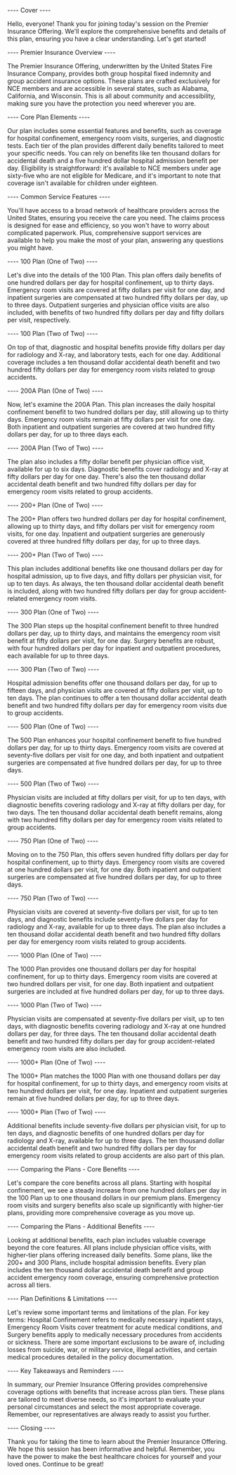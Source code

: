 ---- Cover ----

Hello, everyone! Thank you for joining today's session on the Premier Insurance Offering. We'll explore the comprehensive benefits and details of this plan, ensuring you have a clear understanding. Let's get started!

---- Premier Insurance Overview ----

The Premier Insurance Offering, underwritten by the United States Fire Insurance Company, provides both group hospital fixed indemnity and group accident insurance options. These plans are crafted exclusively for NCE members and are accessible in several states, such as Alabama, California, and Wisconsin. This is all about community and accessibility, making sure you have the protection you need wherever you are.

---- Core Plan Elements ----

Our plan includes some essential features and benefits, such as coverage for hospital confinement, emergency room visits, surgeries, and diagnostic tests. Each tier of the plan provides different daily benefits tailored to meet your specific needs. You can rely on benefits like ten thousand dollars for accidental death and a five hundred dollar hospital admission benefit per day. Eligibility is straightforward: it's available to NCE members under age sixty-five who are not eligible for Medicare, and it's important to note that coverage isn't available for children under eighteen.

---- Common Service Features ----

You'll have access to a broad network of healthcare providers across the United States, ensuring you receive the care you need. The claims process is designed for ease and efficiency, so you won't have to worry about complicated paperwork. Plus, comprehensive support services are available to help you make the most of your plan, answering any questions you might have.

---- 100 Plan (One of Two) ----

Let's dive into the details of the 100 Plan. This plan offers daily benefits of one hundred dollars per day for hospital confinement, up to thirty days. Emergency room visits are covered at fifty dollars per visit for one day, and inpatient surgeries are compensated at two hundred fifty dollars per day, up to three days. Outpatient surgeries and physician office visits are also included, with benefits of two hundred fifty dollars per day and fifty dollars per visit, respectively.

---- 100 Plan (Two of Two) ----

On top of that, diagnostic and hospital benefits provide fifty dollars per day for radiology and X-ray, and laboratory tests, each for one day. Additional coverage includes a ten thousand dollar accidental death benefit and two hundred fifty dollars per day for emergency room visits related to group accidents.

---- 200A Plan (One of Two) ----

Now, let's examine the 200A Plan. This plan increases the daily hospital confinement benefit to two hundred dollars per day, still allowing up to thirty days. Emergency room visits remain at fifty dollars per visit for one day. Both inpatient and outpatient surgeries are covered at two hundred fifty dollars per day, for up to three days each.

---- 200A Plan (Two of Two) ----

The plan also includes a fifty dollar benefit per physician office visit, available for up to six days. Diagnostic benefits cover radiology and X-ray at fifty dollars per day for one day. There's also the ten thousand dollar accidental death benefit and two hundred fifty dollars per day for emergency room visits related to group accidents.

---- 200+ Plan (One of Two) ----

The 200+ Plan offers two hundred dollars per day for hospital confinement, allowing up to thirty days, and fifty dollars per visit for emergency room visits, for one day. Inpatient and outpatient surgeries are generously covered at three hundred fifty dollars per day, for up to three days.

---- 200+ Plan (Two of Two) ----

This plan includes additional benefits like one thousand dollars per day for hospital admission, up to five days, and fifty dollars per physician visit, for up to ten days. As always, the ten thousand dollar accidental death benefit is included, along with two hundred fifty dollars per day for group accident-related emergency room visits.

---- 300 Plan (One of Two) ----

The 300 Plan steps up the hospital confinement benefit to three hundred dollars per day, up to thirty days, and maintains the emergency room visit benefit at fifty dollars per visit, for one day. Surgery benefits are robust, with four hundred dollars per day for inpatient and outpatient procedures, each available for up to three days.

---- 300 Plan (Two of Two) ----

Hospital admission benefits offer one thousand dollars per day, for up to fifteen days, and physician visits are covered at fifty dollars per visit, up to ten days. The plan continues to offer a ten thousand dollar accidental death benefit and two hundred fifty dollars per day for emergency room visits due to group accidents.

---- 500 Plan (One of Two) ----

The 500 Plan enhances your hospital confinement benefit to five hundred dollars per day, for up to thirty days. Emergency room visits are covered at seventy-five dollars per visit for one day, and both inpatient and outpatient surgeries are compensated at five hundred dollars per day, for up to three days.

---- 500 Plan (Two of Two) ----

Physician visits are included at fifty dollars per visit, for up to ten days, with diagnostic benefits covering radiology and X-ray at fifty dollars per day, for two days. The ten thousand dollar accidental death benefit remains, along with two hundred fifty dollars per day for emergency room visits related to group accidents.

---- 750 Plan (One of Two) ----

Moving on to the 750 Plan, this offers seven hundred fifty dollars per day for hospital confinement, up to thirty days. Emergency room visits are covered at one hundred dollars per visit, for one day. Both inpatient and outpatient surgeries are compensated at five hundred dollars per day, for up to three days.

---- 750 Plan (Two of Two) ----

Physician visits are covered at seventy-five dollars per visit, for up to ten days, and diagnostic benefits include seventy-five dollars per day for radiology and X-ray, available for up to three days. The plan also includes a ten thousand dollar accidental death benefit and two hundred fifty dollars per day for emergency room visits related to group accidents.

---- 1000 Plan (One of Two) ----

The 1000 Plan provides one thousand dollars per day for hospital confinement, for up to thirty days. Emergency room visits are covered at two hundred dollars per visit, for one day. Both inpatient and outpatient surgeries are included at five hundred dollars per day, for up to three days.

---- 1000 Plan (Two of Two) ----

Physician visits are compensated at seventy-five dollars per visit, up to ten days, with diagnostic benefits covering radiology and X-ray at one hundred dollars per day, for three days. The ten thousand dollar accidental death benefit and two hundred fifty dollars per day for group accident-related emergency room visits are also included.

---- 1000+ Plan (One of Two) ----

The 1000+ Plan matches the 1000 Plan with one thousand dollars per day for hospital confinement, for up to thirty days, and emergency room visits at two hundred dollars per visit, for one day. Inpatient and outpatient surgeries remain at five hundred dollars per day, for up to three days.

---- 1000+ Plan (Two of Two) ----

Additional benefits include seventy-five dollars per physician visit, for up to ten days, and diagnostic benefits of one hundred dollars per day for radiology and X-ray, available for up to three days. The ten thousand dollar accidental death benefit and two hundred fifty dollars per day for emergency room visits related to group accidents are also part of this plan.

---- Comparing the Plans - Core Benefits ----

Let's compare the core benefits across all plans. Starting with hospital confinement, we see a steady increase from one hundred dollars per day in the 100 Plan up to one thousand dollars in our premium plans. Emergency room visits and surgery benefits also scale up significantly with higher-tier plans, providing more comprehensive coverage as you move up.

---- Comparing the Plans - Additional Benefits ----

Looking at additional benefits, each plan includes valuable coverage beyond the core features. All plans include physician office visits, with higher-tier plans offering increased daily benefits. Some plans, like the 200+ and 300 Plans, include hospital admission benefits. Every plan includes the ten thousand dollar accidental death benefit and group accident emergency room coverage, ensuring comprehensive protection across all tiers.

---- Plan Definitions & Limitations ----

Let's review some important terms and limitations of the plan. For key terms: Hospital Confinement refers to medically necessary inpatient stays, Emergency Room Visits cover treatment for acute medical conditions, and Surgery benefits apply to medically necessary procedures from accidents or sickness. There are some important exclusions to be aware of, including losses from suicide, war, or military service, illegal activities, and certain medical procedures detailed in the policy documentation.

---- Key Takeaways and Reminders ----

In summary, our Premier Insurance Offering provides comprehensive coverage options with benefits that increase across plan tiers. These plans are tailored to meet diverse needs, so it's important to evaluate your personal circumstances and select the most appropriate coverage. Remember, our representatives are always ready to assist you further.

---- Closing ----

Thank you for taking the time to learn about the Premier Insurance Offering. We hope this session has been informative and helpful. Remember, you have the power to make the best healthcare choices for yourself and your loved ones. Continue to be great!